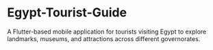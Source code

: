 # Egypt-Tourist-Guide
A Flutter-based mobile application for tourists visiting Egypt to explore landmarks, museums, and attractions across different governorates.
